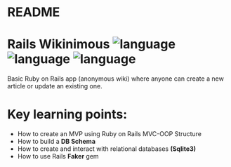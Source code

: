 # README

# Rails Wikinimous ![language](https://img.shields.io/badge/language-Ruby-red.svg) ![language](https://img.shields.io/badge/language-HTML-orange.svg) ![language](https://img.shields.io/badge/language-CSS-blueviolet.svg)
Basic Ruby on Rails app (anonymous wiki) where anyone can create a new article or update an existing one.

# Key learning points:
* How to create an MVP using Ruby on Rails MVC-OOP Structure
* How to build a **DB Schema**
* How to create and interact with relational databases **(Sqlite3)**
* How to use Rails **Faker** gem
